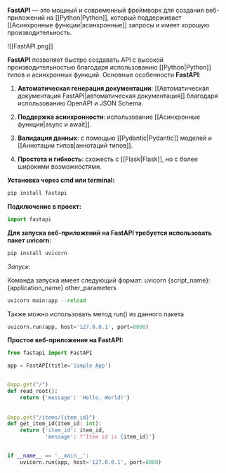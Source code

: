 **FastAPI** — это мощный и современный фреймворк для создания веб-приложений на [[Python|Python]], который поддерживает [[Асинхронные функции|асинхронные]] запросы и имеет хорошую производительность.

![[FastAPI.png]]

**FastAPI** позволяет быстро создавать API с высокой производительностью благодаря использованию [[Python|Python]] типов и асинхронных функций. Основные особенности **FastAPI**:

1.  **Автоматическая генерация документации**: [[Автоматическая документация FastAPI|автоматическая документация]] благодаря использованию OpenAPI и JSON Schema.

2.  **Поддержка асинхронности**: использование [[Асинхронные функции|async и await]].

3.  **Валидация данных**: с помощью [[Pydantic|Pydantic]] моделей и [[Аннотации типов|аннотаций типов]].

4.  **Простота и гибкость**: схожесть с [[Flask|Flask]], но с более широкими возможностями.

**Установка через cmd или terminal:**

```Python
pip install fastapi
```

**Подключение в проект:**

```Python
import fastapi
```

**Для запуска веб-приложений на FastAPI требуется использовать пакет uvicorn:**

```Python
pip install uvicorn
```

*Запуск:*

Команда запуска имеет следующий формат: uvicorn {script_name}:{application_name} other_parameters

```Python
uvicorn main:app --reload
```

Также можно использовать метод run() из данного пакета

```Python
uvicorn.run(app, host='127.0.0.1', port=8000)
```

**Простое веб-приложение на FastAPI:**

```Python
from fastapi import FastAPI

app = FastAPI(title='Simple App')


@app.get("/")  
def read_root():  
    return {'message': 'Hello, World!'}  
  
  
@app.get("/items/{item_id}")
def get_item_id(item_id: int):  
    return {'item_id': item_id,  
            'message': f'Item id is {item_id}'}


if __name__ == '__main__':
    uvicorn.run(app, host='127.0.0.1', port=8000)
```
